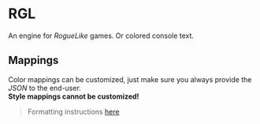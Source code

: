
# RGL

An engine for _RogueLike_ games.
Or colored console text.

## Mappings

Color mappings can be customized, just make sure you always provide the _JSON_ to the end-user.  
**Style mappings cannot be customized!**

> Formatting instructions [here](./doc/FORMAT.md "Format")
